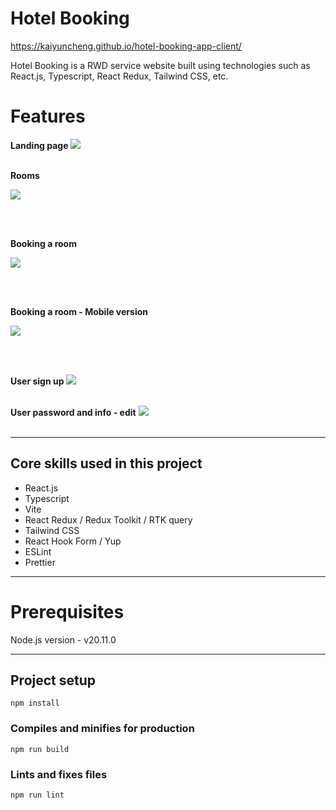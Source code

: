 # Hotel Booking

https://kaiyuncheng.github.io/hotel-booking-app-client/

Hotel Booking is a RWD service website built using technologies such as React.js, Typescript, React Redux, Tailwind CSS, etc.

# Features

**Landing page**
<a href="https://kaiyuncheng.github.io/hotel-booking-app-client/" target="_blank">
<img src="src/images/gif/index.gif" />
</a>
<br/><br/>

**Rooms**
<p>
  <a href="https://kaiyuncheng.github.io/hotel-booking-app-client/" target="_blank">
    <img src="src/images/gif/room_browse.gif" />
  </a>
</p>
<br/><br/>

**Booking a room**
<p>
  <a href="https://kaiyuncheng.github.io/hotel-booking-app-client/" target="_blank">
    <img src="src/images/gif/room_booking.gif" />
  </a>
</p>
<br/><br/>


**Booking a room - Mobile version**
<p align="left">
  <a href="https://kaiyuncheng.github.io/hotel-booking-app-client/" target="_blank">
    <img src="src/images/gif/mb_room_booking.gif" />
  </a>
</p>
<br/><br/>

**User sign up**
<a href="https://kaiyuncheng.github.io/hotel-booking-app-client/" target="_blank">
<img src="src/images/gif/signup.gif" />
</a>
<br/><br/>

**User password and info - edit**
<a href="https://kaiyuncheng.github.io/hotel-booking-app-client/" target="_blank">
<img src="src/images/gif/user_edit.gif" />
</a>
<br/><br/>

---

## Core skills used in this project

- React.js
- Typescript
- Vite
- React Redux / Redux Toolkit / RTK query
- Tailwind CSS
- React Hook Form / Yup
- ESLint
- Prettier

---

# Prerequisites

Node.js version - v20.11.0

---

## Project setup

```
npm install
```

### Compiles and minifies for production

```
npm run build
```

### Lints and fixes files

```
npm run lint
```
